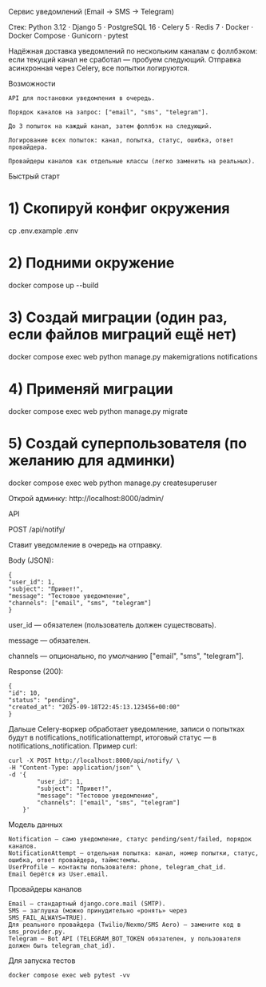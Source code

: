 Сервис уведомлений (Email → SMS → Telegram)

Стек: Python 3.12 · Django 5 · PostgreSQL 16 · Celery 5 · Redis 7 · Docker · Docker Compose · Gunicorn · pytest

Надёжная доставка уведомлений по нескольким каналам с фоллбэком: если текущий канал не сработал — пробуем следующий. Отправка асинхронная через Celery, все попытки логируются.

Возможности

    API для постановки уведомления в очередь.

    Порядок каналов на запрос: ["email", "sms", "telegram"].

    До 3 попыток на каждый канал, затем фоллбэк на следующий.

    Логирование всех попыток: канал, попытка, статус, ошибка, ответ провайдера.

    Провайдеры каналов как отдельные классы (легко заменить на реальных).

Быстрый старт

# 1) Скопируй конфиг окружения
cp .env.example .env

# 2) Подними окружение
docker compose up --build

# 3) Создай миграции (один раз, если файлов миграций ещё нет)
docker compose exec web python manage.py makemigrations notifications

# 4) Применяй миграции
docker compose exec web python manage.py migrate

# 5) Создай суперпользователя (по желанию для админки)
docker compose exec web python manage.py createsuperuser

Открой админку: http://localhost:8000/admin/

API

POST /api/notify/

Ставит уведомление в очередь на отправку.

Body (JSON):

    {
    "user_id": 1,
    "subject": "Привет!",
    "message": "Тестовое уведомление",
    "channels": ["email", "sms", "telegram"]
    }
user_id — обязателен (пользователь должен существовать).

message — обязателен.

channels — опционально, по умолчанию ["email", "sms", "telegram"].

Response (200):

    {
    "id": 10,
    "status": "pending",
    "created_at": "2025-09-18T22:45:13.123456+00:00"
    }

Дальше Celery-воркер обработает уведомление, записи о попытках будут в notifications_notificationattempt, итоговый статус — в notifications_notification.
Пример curl:

    curl -X POST http://localhost:8000/api/notify/ \
    -H "Content-Type: application/json" \
    -d '{
            "user_id": 1,
            "subject": "Привет!",
            "message": "Тестовое уведомление",
            "channels": ["email", "sms", "telegram"]
        }'

Модель данных

    Notification — само уведомление, статус pending/sent/failed, порядок каналов.
    NotificationAttempt — отдельная попытка: канал, номер попытки, статус, ошибка, ответ провайдера, таймстемпы.
    UserProfile — контакты пользователя: phone, telegram_chat_id.
    Email берётся из User.email.

Провайдеры каналов

    Email — стандартный django.core.mail (SMTP).
    SMS — заглушка (можно принудительно «ронять» через SMS_FAIL_ALWAYS=TRUE).
    Для реального провайдера (Twilio/Nexmo/SMS Aero) — замените код в sms_provider.py.
    Telegram — Bot API (TELEGRAM_BOT_TOKEN обязателен, у пользователя должен быть telegram_chat_id).

Для запуска тестов 

    docker compose exec web pytest -vv